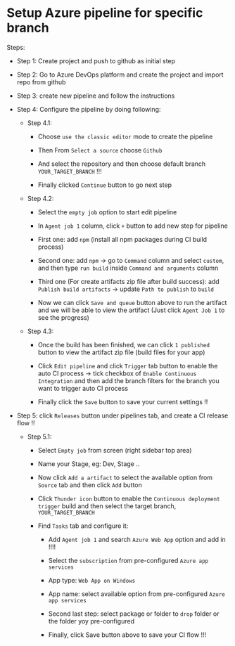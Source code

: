 # Setup Azure pipeline for specific branch

Steps:

  - Step 1: Create project and push to github as initial step

  - Step 2: Go to Azure DevOps platform and create the project and import repo from github

  - Step 3: create new pipeline and follow the instructions

  - Step 4: Configure the pipeline by doing following:

    - Step 4.1:
    
      - Choose `use the classic editor` mode to create the pipeline

      - Then From `Select a source` choose `Github`

      - And select the repository and then choose default branch `YOUR_TARGET_BRANCH` !!!

      - Finally clicked `Continue` button to go next step

    - Step 4.2:

      - Select the `empty job` option to start edit pipeline

      - In `Agent job 1` column, click `+` button to add new step for pipeline

      - First one: add `npm` (install all npm packages during CI build process)

      - Second one: add `npm` -> go to `Command` column and select `custom`, and then type `run build` inside `Command and arguments` column

      - Third one (For create artifacts zip file after build success): add `Publish build artifacts` -> update `Path to publish` to `build` 

      - Now we can click `Save and queue` button above to run the artifact and we will be able to view the artifact (Just click `Agent Job 1` to see the progress)

    - Step 4.3:

      - Once the build has been finished, we can click `1 published` button to view the artifact zip file (build files for your app)

      - Click `Edit pipeline` and click `Trigger` tab button to enable the auto CI process -> tick checkbox of `Enable Continuous Integration` and then add the branch filters for the branch you want to trigger auto CI process

      - Finally click the `Save` button to save your current settings !!

  - Step 5: click `Releases` button under pipelines tab, and create a CI release flow !!

    - Step 5.1:

      - Select `Empty job` from screen (right sidebar top area)

      - Name your Stage, eg: Dev, Stage ..

      - Now click `Add a artifact` to select the available option from `Source` tab and then click `Add` button

      - Click `Thunder icon` button to enable the `Continuous deployment trigger` build and then select the target branch, `YOUR_TARGET_BRANCH`

      - Find `Tasks` tab and configure it:

        - Add `Agent job 1` and search `Azure Web App` option and add in !!!!

        - Select the `subscription` from pre-configured `Azure app services`

        - App type: `Web App on Windows`

        - App name: select available option from pre-configured `Azure app services`

        - Second last step: select package or folder  to `drop` folder or the folder yoy pre-configured

        - Finally, click Save button above to save your CI flow !!!
